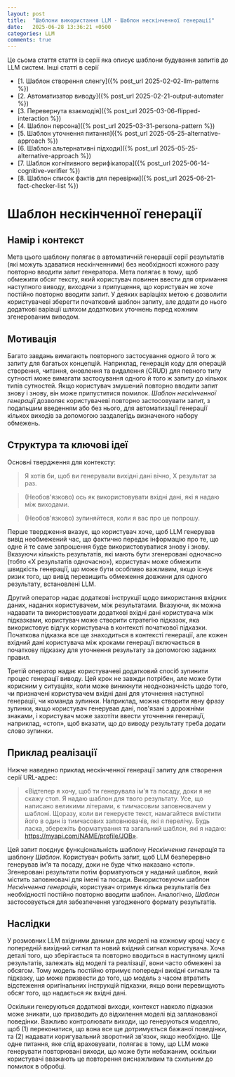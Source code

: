 ```yaml
---
layout: post
title:  "Шаблони використання LLM - Шаблон нескінченної генерації"
date:   2025-06-28 13:36:21 +0500
categories: LLM
comments: true
---
```


Це сьома стаття стаття із серії яка описує шаблони будування запитів до LLM систем.
Інші статті в серії
- [1. Шаблон створення сленгу]({% post_url 2025-02-02-llm-patterns %})
- [2. Автоматизатор виводу]({% post_url 2025-02-21-output-automater %})
- [3. Перевернута взаємодія]({% post_url 2025-03-06-flipped-interaction %})
- [4. Шаблон персона]({% post_url 2025-03-31-persona-pattern %})
- [5. Шаблон уточнення питання]({% post_url 2025-05-25-alternative-approach %})
- [6. Шаблон альтернативні підходи]({% post_url 2025-05-25-alternative-approach %})
- [7. Шаблон когнітивного верифікатора]({% post_url 2025-06-14-cognitive-verifier %})
- [8. Шаблон список фактів для перевірки]({% post_url 2025-06-21-fact-checker-list %})

# Шаблон нескінченної генерації

## Намір і контекст

Мета цього шаблону полягає в автоматичній генерації серії результатів (які можуть здаватися нескінченними) без необхідності кожного разу повторно вводити запит генератора. Мета полягає в тому, щоб обмежити обсяг тексту, який користувач повинен ввести для отримання наступного виводу, виходячи з припущення, що користувач не хоче постійно повторно вводити запит. У деяких варіаціях метою є дозволити користувачеві зберегти початковий шаблон запиту, але додати до нього додаткові варіації шляхом додаткових уточнень перед кожним згенерованим виводом.

## Мотивація

Багато завдань вимагають повторного застосування одного й того ж запиту для багатьох концепцій. Наприклад, генерація коду для операцій створення, читання, оновлення та видалення (CRUD) для певного типу сутності може вимагати застосування одного й того ж запиту до кількох типів сутностей. Якщо користувач змушений повторно вводити запит знову і знову, він може припуститися помилок. *Шаблон нескінченної генерації* дозволяє користувачеві повторно застосовувати запит, з подальшим введенням або без нього, для автоматизації генерації кількох виходів за допомогою заздалегідь визначеного набору обмежень.

<!--more-->

## Структура та ключові ідеї

Основні твердження для контексту:

> Я хотів би, щоб ви генерували вихідні дані вічно, X результат за раз.

> (Необов'язково) ось як використовувати вхідні дані, які я надаю між виходами.

> (Необов'язково) зупиняйтеся, коли я вас про це попрошу.

Перше твердження вказує, що користувач хоче, щоб LLM генерував вивід необмежений час, що фактично передає інформацію про те, що одне й те саме запрошення буде використовуватися знову і знову. Вказуючи кількість результатів, які мають бути згенеровані одночасно (тобто «X результатів одночасно»), користувач може обмежити швидкість генерації, що може бути особливо важливим, якщо існує ризик того, що вивід перевищить обмеження довжини для одного результату, встановлені LLM.

Другий оператор надає додаткові інструкції щодо використання вхідних даних, наданих користувачем, між результатами. Вказуючи, як можна надавати та використовувати додаткові вхідні дані користувача між підказками, користувач може створити стратегію підказок, яка використовує відгук користувача в контексті початкової підказки. Початкова підказка все ще знаходиться в контексті генерації, але кожен вхідний дані користувача між кроками генерації включається в початкову підказку для уточнення результату за допомогою заданих правил.

Третій оператор надає користувачеві додатковий спосіб зупинити процес генерації виводу. Цей крок не завжди потрібен, але може бути корисним у ситуаціях, коли може виникнути неоднозначність щодо того, чи призначені користувачем вхідні дані для уточнення наступної генерації, чи команда зупинки. Наприклад, можна створити явну фразу зупинки, якщо користувач генерував дані, пов'язані з дорожніми знаками, і користувач може захотіти ввести уточнення генерації, наприклад, «стоп», щоб вказати, що до виводу результату треба додати слово зупинки.

## Приклад реалізації

Нижче наведено приклад нескінченної генерації запиту для створення серії URL-адрес:

>  «Відтепер я хочу, щоб ти генерувала ім'я та посаду, доки я не скажу стоп. Я надаю шаблон для твого результату. Усе, що написано великими літерами, є тимчасовим заповнювачем у шаблоні. Щоразу, коли ви генеруєте текст, намагайтеся вмістити його в один із тимчасових заповнювачів, які я перелічу. Будь ласка, збережіть форматування та загальний шаблон, які я надаю: https://myapi.com/NAME/profile/JOB».

Цей запит поєднує функціональність шаблону *Нескінченна генерація* та шаблону *Шаблон*. Користувач робить запит, щоб LLM безперервно генерував ім'я та посаду, доки не буде чітко наказано «стоп». Згенеровані результати потім форматуються у наданий шаблон, який містить заповнювачі для імені та посади. Використовуючи шаблон *Нескінченна генерація*, користувач отримує кілька результатів без необхідності постійно повторно вводити шаблон. Аналогічно, *Шаблон* застосовується для забезпечення узгодженого формату результатів.

## Наслідки

У розмовних LLM вхідними даними для моделі на кожному кроці часу є попередній вихідний сигнал та новий вхідний сигнал користувача. Хоча деталі того, що зберігається та повторно вводиться в наступному циклі результатів, залежать від моделі та реалізації, вони часто обмежені за обсягом. Тому модель постійно отримує попередні вихідні сигнали та підказку, що може призвести до того, що модель з часом втратить відстеження оригінальних інструкцій підказки, якщо вони перевищують обсяг того, що надається як вхідні дані.

Оскільки генеруються додаткові виходи, контекст навколо підказки може зникати, що призводить до відхилення моделі від запланованої поведінки. Важливо контролювати виходи, що генеруються моделлю, щоб (1) переконатися, що вона все ще дотримується бажаної поведінки, та (2) надавати коригувальний зворотний зв'язок, якщо необхідно. Ще одне питання, яке слід враховувати, полягає в тому, що LLM може генерувати повторювані виходи, що може бути небажаним, оскільки користувачі вважають це повторення виснажливим та схильним до помилок в обробці.